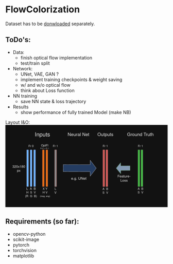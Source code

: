 # FlowColorization

Dataset has to be [donwloaded](https://davischallenge.org/davis2017/code.html) separately.

## ToDo's:
- Data:
  - finish optical flow implementation
  - test/train split
- Network:
  - UNet, VAE, GAN ?
  - implement training checkpoints & weight saving
  - w/ and w/o optical flow
  - think about Loss function
- NN training
  - save NN state & loss trajectory
- Results
  - show performance of fully trained Model (make NB)

Layout I&O:
![NN IO Design](https://github.com/jan-spr/FlowColorization/blob/main/NN%20Diagram.png?raw=true)

## Requirements (so far):
- opencv-python
- scikit-image
- pytorch
- torchvision
- matplotlib
